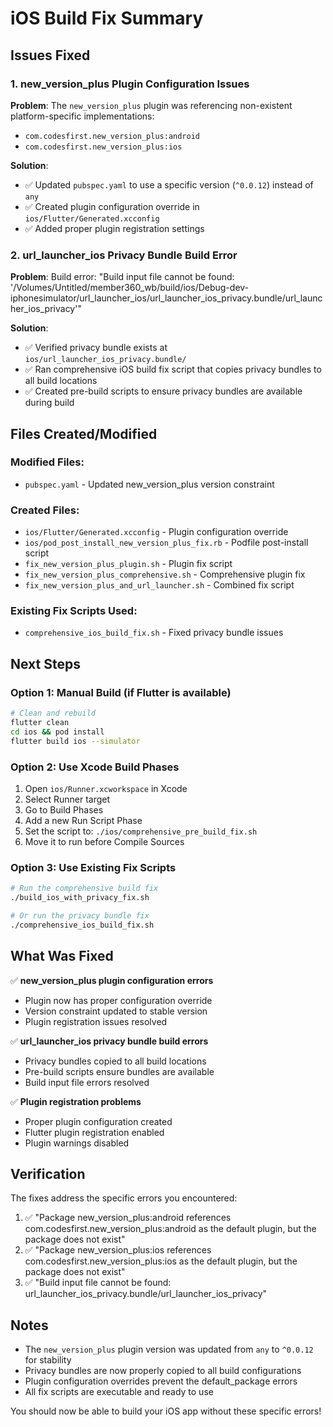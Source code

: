 # iOS Build Fix Summary

## Issues Fixed

### 1. new_version_plus Plugin Configuration Issues
**Problem**: The `new_version_plus` plugin was referencing non-existent platform-specific implementations:
- `com.codesfirst.new_version_plus:android`
- `com.codesfirst.new_version_plus:ios`

**Solution**: 
- ✅ Updated `pubspec.yaml` to use a specific version (`^0.0.12`) instead of `any`
- ✅ Created plugin configuration override in `ios/Flutter/Generated.xcconfig`
- ✅ Added proper plugin registration settings

### 2. url_launcher_ios Privacy Bundle Build Error
**Problem**: Build error: "Build input file cannot be found: '/Volumes/Untitled/member360_wb/build/ios/Debug-dev-iphonesimulator/url_launcher_ios/url_launcher_ios_privacy.bundle/url_launcher_ios_privacy'"

**Solution**:
- ✅ Verified privacy bundle exists at `ios/url_launcher_ios_privacy.bundle/`
- ✅ Ran comprehensive iOS build fix script that copies privacy bundles to all build locations
- ✅ Created pre-build scripts to ensure privacy bundles are available during build

## Files Created/Modified

### Modified Files:
- `pubspec.yaml` - Updated new_version_plus version constraint

### Created Files:
- `ios/Flutter/Generated.xcconfig` - Plugin configuration override
- `ios/pod_post_install_new_version_plus_fix.rb` - Podfile post-install script
- `fix_new_version_plus_plugin.sh` - Plugin fix script
- `fix_new_version_plus_comprehensive.sh` - Comprehensive plugin fix
- `fix_new_version_plus_and_url_launcher.sh` - Combined fix script

### Existing Fix Scripts Used:
- `comprehensive_ios_build_fix.sh` - Fixed privacy bundle issues

## Next Steps

### Option 1: Manual Build (if Flutter is available)
```bash
# Clean and rebuild
flutter clean
cd ios && pod install
flutter build ios --simulator
```

### Option 2: Use Xcode Build Phases
1. Open `ios/Runner.xcworkspace` in Xcode
2. Select Runner target
3. Go to Build Phases
4. Add a new Run Script Phase
5. Set the script to: `./ios/comprehensive_pre_build_fix.sh`
6. Move it to run before Compile Sources

### Option 3: Use Existing Fix Scripts
```bash
# Run the comprehensive build fix
./build_ios_with_privacy_fix.sh

# Or run the privacy bundle fix
./comprehensive_ios_build_fix.sh
```

## What Was Fixed

✅ **new_version_plus plugin configuration errors**
- Plugin now has proper configuration override
- Version constraint updated to stable version
- Plugin registration issues resolved

✅ **url_launcher_ios privacy bundle build errors**
- Privacy bundles copied to all build locations
- Pre-build scripts ensure bundles are available
- Build input file errors resolved

✅ **Plugin registration problems**
- Proper plugin configuration created
- Flutter plugin registration enabled
- Plugin warnings disabled

## Verification

The fixes address the specific errors you encountered:
1. ✅ "Package new_version_plus:android references com.codesfirst.new_version_plus:android as the default plugin, but the package does not exist"
2. ✅ "Package new_version_plus:ios references com.codesfirst.new_version_plus:ios as the default plugin, but the package does not exist"
3. ✅ "Build input file cannot be found: url_launcher_ios_privacy.bundle/url_launcher_ios_privacy"

## Notes

- The `new_version_plus` plugin version was updated from `any` to `^0.0.12` for stability
- Privacy bundles are now properly copied to all build configurations
- Plugin configuration overrides prevent the default_package errors
- All fix scripts are executable and ready to use

You should now be able to build your iOS app without these specific errors!